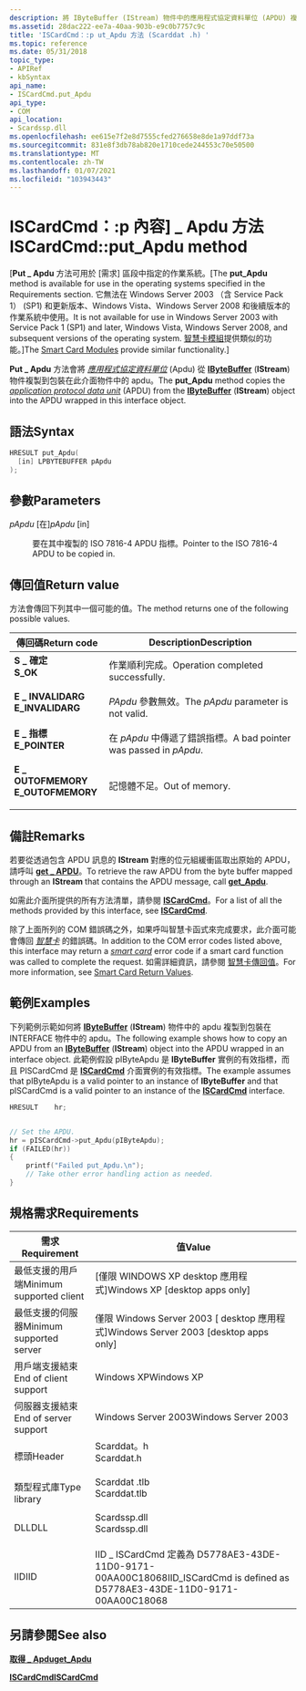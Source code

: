 ```yaml
---
description: 將 IByteBuffer (IStream) 物件中的應用程式協定資料單位 (APDU) 複製到包裝在此介面物件中的 APDU。
ms.assetid: 28dac222-ee7a-40aa-903b-e9c0b7757c9c
title: 'ISCardCmd：:p ut_Apdu 方法 (Scarddat .h) '
ms.topic: reference
ms.date: 05/31/2018
topic_type:
- APIRef
- kbSyntax
api_name:
- ISCardCmd.put_Apdu
api_type:
- COM
api_location:
- Scardssp.dll
ms.openlocfilehash: ee615e7f2e8d7555cfed276658e8de1a97ddf73a
ms.sourcegitcommit: 831e8f3db78ab820e1710cede244553c70e50500
ms.translationtype: MT
ms.contentlocale: zh-TW
ms.lasthandoff: 01/07/2021
ms.locfileid: "103943443"
---
```

# <a name="iscardcmdput_apdu-method"></a><span data-ttu-id="c6405-103">ISCardCmd：:p 內容] \_ Apdu 方法</span><span class="sxs-lookup"><span data-stu-id="c6405-103">ISCardCmd::put\_Apdu method</span></span>

<span data-ttu-id="c6405-104">\[**Put \_ Apdu** 方法可用於 [需求] 區段中指定的作業系統。</span><span class="sxs-lookup"><span data-stu-id="c6405-104">\[The **put\_Apdu** method is available for use in the operating systems specified in the Requirements section.</span></span> <span data-ttu-id="c6405-105">它無法在 Windows Server 2003 （含 Service Pack 1） (SP1) 和更新版本、Windows Vista、Windows Server 2008 和後續版本的作業系統中使用。</span><span class="sxs-lookup"><span data-stu-id="c6405-105">It is not available for use in Windows Server 2003 with Service Pack 1 (SP1) and later, Windows Vista, Windows Server 2008, and subsequent versions of the operating system.</span></span> <span data-ttu-id="c6405-106">[智慧卡模組](/previous-versions/windows/desktop/secsmart/smart-card-modules)提供類似的功能。\]</span><span class="sxs-lookup"><span data-stu-id="c6405-106">The [Smart Card Modules](/previous-versions/windows/desktop/secsmart/smart-card-modules) provide similar functionality.\]</span></span>

<span data-ttu-id="c6405-107">**Put \_ Apdu** 方法會將 [*應用程式協定資料單位*](../secgloss/a-gly.md) (Apdu) 從 [**IByteBuffer**](ibytebuffer.md) (**IStream**) 物件複製到包裝在此介面物件中的 apdu。</span><span class="sxs-lookup"><span data-stu-id="c6405-107">The **put\_Apdu** method copies the [*application protocol data unit*](../secgloss/a-gly.md) (APDU) from the [**IByteBuffer**](ibytebuffer.md) (**IStream**) object into the APDU wrapped in this interface object.</span></span>

## <a name="syntax"></a><span data-ttu-id="c6405-108">語法</span><span class="sxs-lookup"><span data-stu-id="c6405-108">Syntax</span></span>


```C++
HRESULT put_Apdu(
  [in] LPBYTEBUFFER pApdu
);
```



## <a name="parameters"></a><span data-ttu-id="c6405-109">參數</span><span class="sxs-lookup"><span data-stu-id="c6405-109">Parameters</span></span>

<dl> <dt>

<span data-ttu-id="c6405-110">*pApdu* \[在\]</span><span class="sxs-lookup"><span data-stu-id="c6405-110">*pApdu* \[in\]</span></span>
</dt> <dd>

<span data-ttu-id="c6405-111">要在其中複製的 ISO 7816-4 APDU 指標。</span><span class="sxs-lookup"><span data-stu-id="c6405-111">Pointer to the ISO 7816-4 APDU to be copied in.</span></span>

</dd> </dl>

## <a name="return-value"></a><span data-ttu-id="c6405-112">傳回值</span><span class="sxs-lookup"><span data-stu-id="c6405-112">Return value</span></span>

<span data-ttu-id="c6405-113">方法會傳回下列其中一個可能的值。</span><span class="sxs-lookup"><span data-stu-id="c6405-113">The method returns one of the following possible values.</span></span>



| <span data-ttu-id="c6405-114">傳回碼</span><span class="sxs-lookup"><span data-stu-id="c6405-114">Return code</span></span>                                                                                   | <span data-ttu-id="c6405-115">Description</span><span class="sxs-lookup"><span data-stu-id="c6405-115">Description</span></span>                                     |
|-----------------------------------------------------------------------------------------------|-------------------------------------------------|
| <dl> <span data-ttu-id="c6405-116"><dt>**S \_ 確定**</dt></span><span class="sxs-lookup"><span data-stu-id="c6405-116"><dt>**S\_OK**</dt></span></span> </dl>          | <span data-ttu-id="c6405-117">作業順利完成。</span><span class="sxs-lookup"><span data-stu-id="c6405-117">Operation completed successfully.</span></span><br/>    |
| <dl> <span data-ttu-id="c6405-118"><dt>**E \_ INVALIDARG**</dt></span><span class="sxs-lookup"><span data-stu-id="c6405-118"><dt>**E\_INVALIDARG**</dt></span></span> </dl>  | <span data-ttu-id="c6405-119">*PApdu* 參數無效。</span><span class="sxs-lookup"><span data-stu-id="c6405-119">The *pApdu* parameter is not valid.</span></span><br/>  |
| <dl> <span data-ttu-id="c6405-120"><dt>**E \_ 指標**</dt></span><span class="sxs-lookup"><span data-stu-id="c6405-120"><dt>**E\_POINTER**</dt></span></span> </dl>     | <span data-ttu-id="c6405-121">在 *pApdu* 中傳遞了錯誤指標。</span><span class="sxs-lookup"><span data-stu-id="c6405-121">A bad pointer was passed in *pApdu*.</span></span><br/> |
| <dl> <span data-ttu-id="c6405-122"><dt>**E \_ OUTOFMEMORY**</dt></span><span class="sxs-lookup"><span data-stu-id="c6405-122"><dt>**E\_OUTOFMEMORY**</dt></span></span> </dl> | <span data-ttu-id="c6405-123">記憶體不足。</span><span class="sxs-lookup"><span data-stu-id="c6405-123">Out of memory.</span></span><br/>                       |



 

## <a name="remarks"></a><span data-ttu-id="c6405-124">備註</span><span class="sxs-lookup"><span data-stu-id="c6405-124">Remarks</span></span>

<span data-ttu-id="c6405-125">若要從透過包含 APDU 訊息的 **IStream** 對應的位元組緩衝區取出原始的 APDU，請呼叫 [**get \_ APDU**](iscardcmd-get-apdu.md)。</span><span class="sxs-lookup"><span data-stu-id="c6405-125">To retrieve the raw APDU from the byte buffer mapped through an **IStream** that contains the APDU message, call [**get\_Apdu**](iscardcmd-get-apdu.md).</span></span>

<span data-ttu-id="c6405-126">如需此介面所提供的所有方法清單，請參閱 [**ISCardCmd**](iscardcmd.md)。</span><span class="sxs-lookup"><span data-stu-id="c6405-126">For a list of all the methods provided by this interface, see [**ISCardCmd**](iscardcmd.md).</span></span>

<span data-ttu-id="c6405-127">除了上面所列的 COM 錯誤碼之外，如果呼叫智慧卡函式來完成要求，此介面可能會傳回 [*智慧卡*](../secgloss/s-gly.md) 的錯誤碼。</span><span class="sxs-lookup"><span data-stu-id="c6405-127">In addition to the COM error codes listed above, this interface may return a [*smart card*](../secgloss/s-gly.md) error code if a smart card function was called to complete the request.</span></span> <span data-ttu-id="c6405-128">如需詳細資訊，請參閱 [智慧卡傳回值](authentication-return-values.md)。</span><span class="sxs-lookup"><span data-stu-id="c6405-128">For more information, see [Smart Card Return Values](authentication-return-values.md).</span></span>

## <a name="examples"></a><span data-ttu-id="c6405-129">範例</span><span class="sxs-lookup"><span data-stu-id="c6405-129">Examples</span></span>

<span data-ttu-id="c6405-130">下列範例示範如何將 [**IByteBuffer**](ibytebuffer.md) (**IStream**) 物件中的 apdu 複製到包裝在 INTERFACE 物件中的 apdu。</span><span class="sxs-lookup"><span data-stu-id="c6405-130">The following example shows how to copy an APDU from an [**IByteBuffer**](ibytebuffer.md) (**IStream**) object into the APDU wrapped in an interface object.</span></span> <span data-ttu-id="c6405-131">此範例假設 pIByteApdu 是 **IByteBuffer** 實例的有效指標，而且 PISCardCmd 是 [**ISCardCmd**](iscardcmd.md) 介面實例的有效指標。</span><span class="sxs-lookup"><span data-stu-id="c6405-131">The example assumes that pIByteApdu is a valid pointer to an instance of **IByteBuffer** and that pISCardCmd is a valid pointer to an instance of the [**ISCardCmd**](iscardcmd.md) interface.</span></span>


```C++
HRESULT    hr;


// Set the APDU.
hr = pISCardCmd->put_Apdu(pIByteApdu);
if (FAILED(hr)) 
{
    printf("Failed put_Apdu.\n");
    // Take other error handling action as needed.
}
```



## <a name="requirements"></a><span data-ttu-id="c6405-132">規格需求</span><span class="sxs-lookup"><span data-stu-id="c6405-132">Requirements</span></span>



| <span data-ttu-id="c6405-133">需求</span><span class="sxs-lookup"><span data-stu-id="c6405-133">Requirement</span></span> | <span data-ttu-id="c6405-134">值</span><span class="sxs-lookup"><span data-stu-id="c6405-134">Value</span></span> |
|-------------------------------------|-----------------------------------------------------------------------------------------|
| <span data-ttu-id="c6405-135">最低支援的用戶端</span><span class="sxs-lookup"><span data-stu-id="c6405-135">Minimum supported client</span></span><br/> | <span data-ttu-id="c6405-136">\[僅限 WINDOWS XP desktop 應用程式\]</span><span class="sxs-lookup"><span data-stu-id="c6405-136">Windows XP \[desktop apps only\]</span></span><br/>                                             |
| <span data-ttu-id="c6405-137">最低支援的伺服器</span><span class="sxs-lookup"><span data-stu-id="c6405-137">Minimum supported server</span></span><br/> | <span data-ttu-id="c6405-138">僅限 Windows Server 2003 \[ desktop 應用程式\]</span><span class="sxs-lookup"><span data-stu-id="c6405-138">Windows Server 2003 \[desktop apps only\]</span></span><br/>                                    |
| <span data-ttu-id="c6405-139">用戶端支援結束</span><span class="sxs-lookup"><span data-stu-id="c6405-139">End of client support</span></span><br/>    | <span data-ttu-id="c6405-140">Windows XP</span><span class="sxs-lookup"><span data-stu-id="c6405-140">Windows XP</span></span><br/>                                                                   |
| <span data-ttu-id="c6405-141">伺服器支援結束</span><span class="sxs-lookup"><span data-stu-id="c6405-141">End of server support</span></span><br/>    | <span data-ttu-id="c6405-142">Windows Server 2003</span><span class="sxs-lookup"><span data-stu-id="c6405-142">Windows Server 2003</span></span><br/>                                                          |
| <span data-ttu-id="c6405-143">標頭</span><span class="sxs-lookup"><span data-stu-id="c6405-143">Header</span></span><br/>                   | <dl> <span data-ttu-id="c6405-144"><dt>Scarddat。h</dt></span><span class="sxs-lookup"><span data-stu-id="c6405-144"><dt>Scarddat.h</dt></span></span> </dl>   |
| <span data-ttu-id="c6405-145">類型程式庫</span><span class="sxs-lookup"><span data-stu-id="c6405-145">Type library</span></span><br/>             | <dl> <span data-ttu-id="c6405-146"><dt>Scarddat .tlb</dt></span><span class="sxs-lookup"><span data-stu-id="c6405-146"><dt>Scarddat.tlb</dt></span></span> </dl> |
| <span data-ttu-id="c6405-147">DLL</span><span class="sxs-lookup"><span data-stu-id="c6405-147">DLL</span></span><br/>                      | <dl> <span data-ttu-id="c6405-148"><dt>Scardssp.dll</dt></span><span class="sxs-lookup"><span data-stu-id="c6405-148"><dt>Scardssp.dll</dt></span></span> </dl> |
| <span data-ttu-id="c6405-149">IID</span><span class="sxs-lookup"><span data-stu-id="c6405-149">IID</span></span><br/>                      | <span data-ttu-id="c6405-150">IID \_ ISCardCmd 定義為 D5778AE3-43DE-11D0-9171-00AA00C18068</span><span class="sxs-lookup"><span data-stu-id="c6405-150">IID\_ISCardCmd is defined as D5778AE3-43DE-11D0-9171-00AA00C18068</span></span><br/>            |



## <a name="see-also"></a><span data-ttu-id="c6405-151">另請參閱</span><span class="sxs-lookup"><span data-stu-id="c6405-151">See also</span></span>

<dl> <dt>

[<span data-ttu-id="c6405-152">**取得 \_ Apdu**</span><span class="sxs-lookup"><span data-stu-id="c6405-152">**get\_Apdu**</span></span>](iscardcmd-get-apdu.md)
</dt> <dt>

[<span data-ttu-id="c6405-153">**ISCardCmd**</span><span class="sxs-lookup"><span data-stu-id="c6405-153">**ISCardCmd**</span></span>](iscardcmd.md)
</dt> </dl>

 

 
